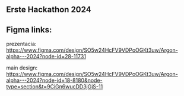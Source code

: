 ## Erste Hackathon 2024

## Figma links:
prezentacia:
https://www.figma.com/design/SO5w24HcFV9VDPoOGKt3uw/Argon-alpha---2024?node-id=28-11731

main design:
https://www.figma.com/design/SO5w24HcFV9VDPoOGKt3uw/Argon-alpha---2024?node-id=18-8180&node-type=section&t=9CiGn6wucDD3jGjS-11

